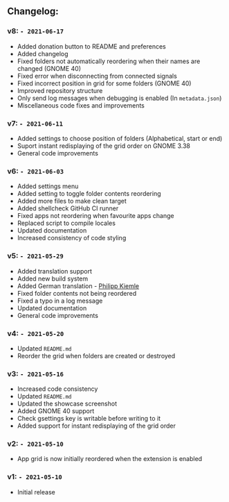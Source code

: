 ## Changelog:

### v8: `- 2021-06-17`
 - Added donation button to README and preferences
 - Added changelog
 - Fixed folders not automatically reordering when their names are changed (GNOME 40)
 - Fixed error when disconnecting from connected signals
 - Fixed incorrect position in grid for some folders (GNOME 40)
 - Improved repository structure
 - Only send log messages when debugging is enabled (In `metadata.json`)
 - Miscellaneous code fixes and improvements

### v7: `- 2021-06-11`
 - Added settings to choose position of folders (Alphabetical, start or end)
 - Suport instant redisplaying of the grid order on GNOME 3.38
 - General code improvements

### v6: `- 2021-06-03`
 - Added settings menu
 - Added setting to toggle folder contents reordering
 - Added more files to make clean target
 - Added shellcheck GitHub CI runner
 - Fixed apps not reordering when favourite apps change
 - Replaced script to compile locales
 - Updated documentation
 - Increased consistency of code styling

### v5: `- 2021-05-29`
 - Added translation support
 - Added new build system
 - Added German translation - [Philipp Kiemle](https://github.com/daPhipz)
 - Fixed folder contents not being reordered
 - Fixed a typo in a log message
 - Updated documentation
 - General code improvements

### v4: `- 2021-05-20`
 - Updated `README.md`
 - Reorder the grid when folders are created or destroyed

### v3: `- 2021-05-16`
 - Increased code consistency
 - Updated `README.md`
 - Updated the showcase screenshot
 - Added GNOME 40 support
 - Check gsettings key is writable before writing to it
 - Added support for instant redisplaying of the grid order

### v2: `- 2021-05-10`
 - App grid is now initially reordered when the extension is enabled

### v1: `- 2021-05-10`
 - Initial release
